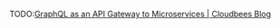 TODO:[GraphQL as an API Gateway to Microservices | Cloudbees Blog](https://www.cloudbees.com/blog/graphql-as-an-api-gateway-to-micro-services)